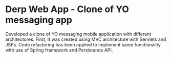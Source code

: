 # Derp Web App - Clone of YO messaging app

Developed a clone of YO messaging mobile application with different architectures. First, It was created using MVC architecture with Servlets and JSPs. Code refactoring has been applied to implement same functionality with use of Spring framework and Persistence API.
